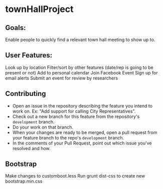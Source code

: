 # townHallProject

## Goals:
Enable people to quickly find a relevant town hall meeting to show up to.

## User Features:
Look up by location
Filter/sort by other features (date/rep is going to be present or not)
Add to personal calendar
Join Facebook Event
Sign up for email alerts
Submit an event for review by researchers

## Contributing

- Open an issue in the repository describing the feature you intend to work on. Ex: "Add support for calling City Representatives".
- Check out a new branch for this feature from the repository's `development` branch.
- Do your work on that branch.
- When your changes are ready to be merged, open a pull request from your feature branch to the repo's `development` branch.
- In the comments of your Pull Request, point out which issue you've resolved and how.

## Bootstrap

Make changes to customboot.less
Run grunt dist-css to create new bootstrap.min.css
